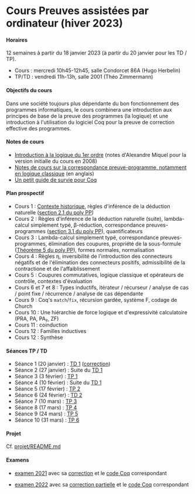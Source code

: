# Cours Preuves assistées par ordinateur (hiver 2023)

#### Horaires

12 semaines à partir du 18 janvier 2023 (à partir du 20 janvier pour les TD / TP).

- Cours : mercredi 10h45-12h45, salle Condorcet 86A (Hugo Herbelin)
- TP/TD : vendredi 11h-13h, salle 2001 (Théo Zimmermann)

#### Objectifs du cours

Dans une société toujours plus dépendante du bon fonctionnement des
programmes informatiques, le cours combinera une introduction aux
principes de base de la preuve des programmes (la logique) et une
introduction à l'utilisation du logiciel Coq pour la
preuve de correction effective des programmes.

#### Notes de cours

- [Introduction à la logique du 1er ordre](logique-premier-ordre.pdf) (notes d'Alexandre Miquel pour la version initialle du cours en 2008)
- [Notes de cours sur la correspondance preuve-programme, notamment en logique classique](proofs-and-programs.pdf) (en anglais)
- [Un petit guide de survie pour Coq](https://www.irif.fr/~letouzey//preuves/guide.html)

#### Plan prospectif

- Cours 1 : [Contexte historique](cours1.pdf), règles d'inférence de la déduction naturelle ([section 2.1 du poly PP](proofs-and-programs.pdf))
- Cours 2 : Règles d'inférence de la déduction naturelle (suite), lambda-calcul simplement typé, β-réduction, correspondance preuves-programmes ([section 3.1 du poly PP](proofs-and-programs.pdf)), quantificateurs
- Cours 3 : Lambda-calcul simplement typé, correspondance preuves-programmes, élimination des coupures, propriété de la sous-formule ([Théorème 5 du poly PP](proofs-and-programs.pdf)), formes normales, normalisation
- Cours 4 : Règles η, inversibilité de l'introduction des connecteurs négatifs et de l'élimination des connecteurs positifs, admissibilité de la contractione et de l'affaiblissement
- Cours 5 : Coupures commutatives, logique classique et opérateurs de contrôle, contextes d'évaluation
- Cours 6 et 7 et 8 : Types inductifs, itérateur / récurseur / analyse de cas / point fixe / récurrence / analyse de cas dépendante
- Cours 9 : Coq's `match`/`fix`, récursion gardée, système F, codage de Church
- Cours 10 : Une hiérarchie de force logique et d'expressivité calculatoire (PRA, PA, PA₂, ZF)
- Cours 11 : coinduction
- Cours 12 : Familles inductives
- Cours 12 : Synthèse

#### Séances TP / TD

- Séance 1 (20 janvier) : [TD 1](td/td1.pdf) ([correction](td/correction-td1-seance1.pdf))
- Séance 2 (27 janvier) : Suite du [TD 1](td/td1.pdf)
- Séance 3 (3 février) : [TP 1](tp/tp1.md)
- Séance 4 (10 février) : Suite du [TD 1](td/td1.pdf)
- Séance 5 (17 février) : [TP 2](tp/tp2.md)
- Séance 6 (24 février) : [TD 2](td/td2.pdf)
- Séance 7 (10 mars) : [TP 3](tp/tp3.md)
- Séance 8 (17 mars) : [TP 4](tp/tp4.md)
- Séance 9 (24 mars) : [TP 5](tp/tp5.md)
- Séance 10 (31 mars) : [TP 6](tp/tp6.md)

#### Projet

Cf. [projet/README.md](projet/README.md)

#### Examens

- [examen 2021](examens/examen-2021.pdf) avec sa [correction](examens/examen-correction-2021.pdf) et le [code Coq](examens/examen_correction_2021.v) correspondant

- [examen 2022](examens/examen-2022.pdf) avec sa [correction partielle](examens/examen-correction-2022.pdf) et le [code Coq](examens/examen_correction_2022.v) correspondant
